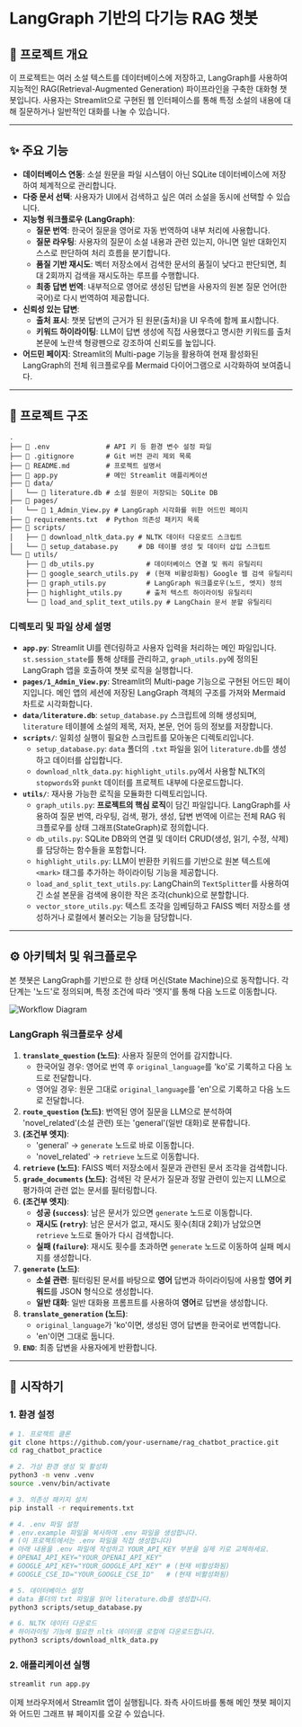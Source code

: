 # LangGraph 기반의 다기능 RAG 챗봇

## 📖 프로젝트 개요

이 프로젝트는 여러 소설 텍스트를 데이터베이스에 저장하고, LangGraph를 사용하여 지능적인 RAG(Retrieval-Augmented Generation) 파이프라인을 구축한 대화형 챗봇입니다. 사용자는 Streamlit으로 구현된 웹 인터페이스를 통해 특정 소설의 내용에 대해 질문하거나 일반적인 대화를 나눌 수 있습니다.

---

## ✨ 주요 기능

- **데이터베이스 연동**: 소설 원문을 파일 시스템이 아닌 SQLite 데이터베이스에 저장하여 체계적으로 관리합니다.
- **다중 문서 선택**: 사용자가 UI에서 검색하고 싶은 여러 소설을 동시에 선택할 수 있습니다.
- **지능형 워크플로우 (LangGraph)**:
    - **질문 번역**: 한국어 질문을 영어로 자동 번역하여 내부 처리에 사용합니다.
    - **질문 라우팅**: 사용자의 질문이 소설 내용과 관련 있는지, 아니면 일반 대화인지 스스로 판단하여 처리 흐름을 분기합니다.
    - **품질 기반 재시도**: 벡터 저장소에서 검색한 문서의 품질이 낮다고 판단되면, 최대 2회까지 검색을 재시도하는 루프를 수행합니다.
    - **최종 답변 번역**: 내부적으로 영어로 생성된 답변을 사용자의 원본 질문 언어(한국어)로 다시 번역하여 제공합니다.
- **신뢰성 있는 답변**:
    - **출처 표시**: 챗봇 답변의 근거가 된 원문(출처)을 UI 우측에 함께 표시합니다.
    - **키워드 하이라이팅**: LLM이 답변 생성에 직접 사용했다고 명시한 키워드를 출처 본문에 노란색 형광펜으로 강조하여 신뢰도를 높입니다.
- **어드민 페이지**: Streamlit의 Multi-page 기능을 활용하여 현재 활성화된 LangGraph의 전체 워크플로우를 Mermaid 다이어그램으로 시각화하여 보여줍니다.

---

## 📂 프로젝트 구조

```
.
├── 📄 .env              # API 키 등 환경 변수 설정 파일
├── 📄 .gitignore        # Git 버전 관리 제외 목록
├── 📄 README.md         # 프로젝트 설명서
├── 📄 app.py            # 메인 Streamlit 애플리케이션
├── 📂 data/
│   └── 📄 literature.db # 소설 원문이 저장되는 SQLite DB
├── 📂 pages/
│   └── 📄 1_Admin_View.py # LangGraph 시각화를 위한 어드민 페이지
├── 📄 requirements.txt  # Python 의존성 패키지 목록
├── 📂 scripts/
│   ├── 📄 download_nltk_data.py # NLTK 데이터 다운로드 스크립트
│   └── 📄 setup_database.py     # DB 테이블 생성 및 데이터 삽입 스크립트
└── 📂 utils/
    ├── 📄 db_utils.py             # 데이터베이스 연결 및 쿼리 유틸리티
    ├── 📄 google_search_utils.py  # (현재 비활성화됨) Google 웹 검색 유틸리티
    ├── 📄 graph_utils.py          # LangGraph 워크플로우(노드, 엣지) 정의
    ├── 📄 highlight_utils.py      # 출처 텍스트 하이라이팅 유틸리티
    └── 📄 load_and_split_text_utils.py # LangChain 문서 분할 유틸리티
```

### 디렉토리 및 파일 상세 설명

-   **`app.py`**: Streamlit UI를 렌더링하고 사용자 입력을 처리하는 메인 파일입니다. `st.session_state`를 통해 상태를 관리하고, `graph_utils.py`에 정의된 LangGraph 앱을 호출하여 챗봇 로직을 실행합니다.
-   **`pages/1_Admin_View.py`**: Streamlit의 Multi-page 기능으로 구현된 어드민 페이지입니다. 메인 앱의 세션에 저장된 LangGraph 객체의 구조를 가져와 Mermaid 차트로 시각화합니다.
-   **`data/literature.db`**: `setup_database.py` 스크립트에 의해 생성되며, `literature` 테이블에 소설의 제목, 저자, 본문, 언어 등의 정보를 저장합니다.
-   **`scripts/`**: 일회성 실행이 필요한 스크립트를 모아놓은 디렉토리입니다.
    -   `setup_database.py`: `data` 폴더의 `.txt` 파일을 읽어 `literature.db`를 생성하고 데이터를 삽입합니다.
    -   `download_nltk_data.py`: `highlight_utils.py`에서 사용할 NLTK의 `stopwords`와 `punkt` 데이터를 프로젝트 내부에 다운로드합니다.
-   **`utils/`**: 재사용 가능한 로직을 모듈화한 디렉토리입니다.
    -   `graph_utils.py`: **프로젝트의 핵심 로직**이 담긴 파일입니다. LangGraph를 사용하여 질문 번역, 라우팅, 검색, 평가, 생성, 답변 번역에 이르는 전체 RAG 워크플로우를 상태 그래프(StateGraph)로 정의합니다.
    -   `db_utils.py`: SQLite DB와의 연결 및 데이터 CRUD(생성, 읽기, 수정, 삭제)를 담당하는 함수들을 포함합니다.
    -   `highlight_utils.py`: LLM이 반환한 키워드를 기반으로 원본 텍스트에 `<mark>` 태그를 추가하는 하이라이팅 기능을 제공합니다.
    -   `load_and_split_text_utils.py`: LangChain의 `TextSplitter`를 사용하여 긴 소설 본문을 검색에 용이한 작은 조각(chunk)으로 분할합니다.
    -   `vector_store_utils.py`: 텍스트 조각을 임베딩하고 FAISS 벡터 저장소를 생성하거나 로컬에서 불러오는 기능을 담당합니다.

---

## ⚙️ 아키텍처 및 워크플로우

본 챗봇은 LangGraph를 기반으로 한 상태 머신(State Machine)으로 동작합니다. 각 단계는 '노드'로 정의되며, 특정 조건에 따라 '엣지'를 통해 다음 노드로 이동합니다.

![Workflow Diagram](https://i.imgur.com/your-diagram-image.png)  <!-- 이 부분은 실제 이미지 링크로 대체해야 합니다. -->

### LangGraph 워크플로우 상세

1.  **`translate_question` (노드)**: 사용자 질문의 언어를 감지합니다.
    -   한국어일 경우: 영어로 번역 후 `original_language`를 'ko'로 기록하고 다음 노드로 전달합니다.
    -   영어일 경우: 원문 그대로 `original_language`를 'en'으로 기록하고 다음 노드로 전달합니다.
2.  **`route_question` (노드)**: 번역된 영어 질문을 LLM으로 분석하여 'novel_related'(소설 관련) 또는 'general'(일반 대화)로 분류합니다.
3.  **(조건부 엣지)**:
    -   'general' -> `generate` 노드로 바로 이동합니다.
    -   'novel_related' -> `retrieve` 노드로 이동합니다.
4.  **`retrieve` (노드)**: FAISS 벡터 저장소에서 질문과 관련된 문서 조각을 검색합니다.
5.  **`grade_documents` (노드)**: 검색된 각 문서가 질문과 정말 관련이 있는지 LLM으로 평가하여 관련 없는 문서를 필터링합니다.
6.  **(조건부 엣지)**:
    -   **성공 (`success`)**: 남은 문서가 있으면 `generate` 노드로 이동합니다.
    -   **재시도 (`retry`)**: 남은 문서가 없고, 재시도 횟수(최대 2회)가 남았으면 `retrieve` 노드로 돌아가 다시 검색합니다.
    -   **실패 (`failure`)**: 재시도 횟수를 초과하면 `generate` 노드로 이동하여 실패 메시지를 생성합니다.
7.  **`generate` (노드)**:
    -   **소설 관련**: 필터링된 문서를 바탕으로 **영어** 답변과 하이라이팅에 사용할 **영어 키워드**를 JSON 형식으로 생성합니다.
    -   **일반 대화**: 일반 대화용 프롬프트를 사용하여 **영어**로 답변을 생성합니다.
8.  **`translate_generation` (노드)**:
    -   `original_language`가 'ko'이면, 생성된 영어 답변을 한국어로 번역합니다.
    -   'en'이면 그대로 둡니다.
9.  **`END`**: 최종 답변을 사용자에게 반환합니다.

---

## 🚀 시작하기

### 1. 환경 설정

```bash
# 1. 프로젝트 클론
git clone https://github.com/your-username/rag_chatbot_practice.git
cd rag_chatbot_practice

# 2. 가상 환경 생성 및 활성화
python3 -m venv .venv
source .venv/bin/activate

# 3. 의존성 패키지 설치
pip install -r requirements.txt

# 4. .env 파일 설정
# .env.example 파일을 복사하여 .env 파일을 생성합니다.
# (이 프로젝트에서는 .env 파일을 직접 생성합니다)
# 아래 내용을 .env 파일에 작성하고 YOUR_API_KEY 부분을 실제 키로 교체하세요.
# OPENAI_API_KEY="YOUR_OPENAI_API_KEY"
# GOOGLE_API_KEY="YOUR_GOOGLE_API_KEY" # (현재 비활성화됨)
# GOOGLE_CSE_ID="YOUR_GOOGLE_CSE_ID"   # (현재 비활성화됨)

# 5. 데이터베이스 설정
# data 폴더의 txt 파일을 읽어 literature.db를 생성합니다.
python3 scripts/setup_database.py

# 6. NLTK 데이터 다운로드
# 하이라이팅 기능에 필요한 nltk 데이터를 로컬에 다운로드합니다.
python3 scripts/download_nltk_data.py
```

### 2. 애플리케이션 실행

```bash
streamlit run app.py
```

이제 브라우저에서 Streamlit 앱이 실행됩니다. 좌측 사이드바를 통해 메인 챗봇 페이지와 어드민 그래프 뷰 페이지를 오갈 수 있습니다.